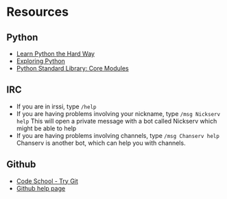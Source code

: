 Resources
=========

Python 
-------
- [Learn Python the Hard Way](learnpythonthehardway.org)
- [Exploring Python](http://ebooks.shahed.biz/PYTHON/Exploring%20Python.pdf)
- [Python Standard Library: Core Modules](http://www.effbot.org/media/downloads/librarybook-core-modules.pdf)

IRC 
---
- If you are in irssi, type `/help` 
- If you are having problems involving your nickname, type `/msg Nickserv help`
This will open a private message with a bot called Nickserv which might be able to help 
- If you are having problems involving channels, type `/msg Chanserv help` 
Chanserv is another bot, which can help you with channels. 


Github
------
- [Code School - Try Git](http://try.github.io/levels/1/challenges/1)
- [Github help page](https://help.github.com/)


